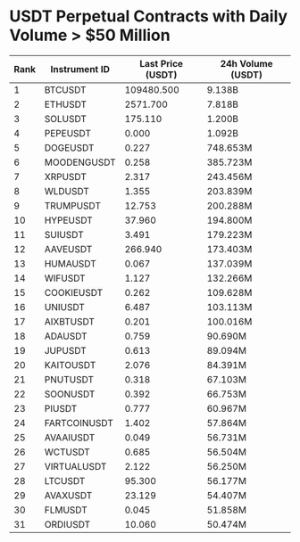 # USDT Perpetual Contracts with Daily Volume > $50 Million

| Rank | Instrument ID | Last Price (USDT) | 24h Volume (USDT) |
|------|---------------|-------------------|-------------------|
| 1 | BTCUSDT | 109480.500 | 9.138B |
| 2 | ETHUSDT | 2571.700 | 7.818B |
| 3 | SOLUSDT | 175.110 | 1.200B |
| 4 | PEPEUSDT | 0.000 | 1.092B |
| 5 | DOGEUSDT | 0.227 | 748.653M |
| 6 | MOODENGUSDT | 0.258 | 385.723M |
| 7 | XRPUSDT | 2.317 | 243.456M |
| 8 | WLDUSDT | 1.355 | 203.839M |
| 9 | TRUMPUSDT | 12.753 | 200.288M |
| 10 | HYPEUSDT | 37.960 | 194.800M |
| 11 | SUIUSDT | 3.491 | 179.223M |
| 12 | AAVEUSDT | 266.940 | 173.403M |
| 13 | HUMAUSDT | 0.067 | 137.039M |
| 14 | WIFUSDT | 1.127 | 132.266M |
| 15 | COOKIEUSDT | 0.262 | 109.628M |
| 16 | UNIUSDT | 6.487 | 103.113M |
| 17 | AIXBTUSDT | 0.201 | 100.016M |
| 18 | ADAUSDT | 0.759 | 90.690M |
| 19 | JUPUSDT | 0.613 | 89.094M |
| 20 | KAITOUSDT | 2.076 | 84.391M |
| 21 | PNUTUSDT | 0.318 | 67.103M |
| 22 | SOONUSDT | 0.392 | 66.753M |
| 23 | PIUSDT | 0.777 | 60.967M |
| 24 | FARTCOINUSDT | 1.402 | 57.864M |
| 25 | AVAAIUSDT | 0.049 | 56.731M |
| 26 | WCTUSDT | 0.685 | 56.504M |
| 27 | VIRTUALUSDT | 2.122 | 56.250M |
| 28 | LTCUSDT | 95.300 | 56.177M |
| 29 | AVAXUSDT | 23.129 | 54.407M |
| 30 | FLMUSDT | 0.045 | 51.858M |
| 31 | ORDIUSDT | 10.060 | 50.474M |
